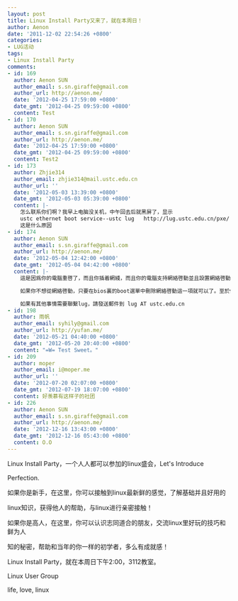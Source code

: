 ```yaml
---
layout: post
title: Linux Install Party又来了，就在本周日！
author: Aenon
date: '2011-12-02 22:54:26 +0800'
categories:
- LUG活动
tags:
- Linux Install Party
comments:
- id: 169
  author: Aenon SUN
  author_email: s.sn.giraffe@gmail.com
  author_url: http://aenon.me/
  date: '2012-04-25 17:59:00 +0800'
  date_gmt: '2012-04-25 09:59:00 +0800'
  content: Test
- id: 170
  author: Aenon SUN
  author_email: s.sn.giraffe@gmail.com
  author_url: http://aenon.me/
  date: '2012-04-25 17:59:00 +0800'
  date_gmt: '2012-04-25 09:59:00 +0800'
  content: Test2
- id: 173
  author: Zhjie314
  author_email: zhjie314@mail.ustc.edu.cn
  author_url: ''
  date: '2012-05-03 13:39:00 +0800'
  date_gmt: '2012-05-03 05:39:00 +0800'
  content: |-
    怎么联系你们啊？我早上电脑没关机，中午回去后就黑屏了，显示
    ustc ethernet boot service--ustc lug   http://lug.ustc.edu.cn/pxe/
    这是什么原因
- id: 174
  author: Aenon SUN
  author_email: s.sn.giraffe@gmail.com
  author_url: http://aenon.me/
  date: '2012-05-04 12:42:00 +0800'
  date_gmt: '2012-05-04 04:42:00 +0800'
  content: |-
    這是因爲你的電腦重啓了，而且你插着網綫，而且你的電腦支持網絡啓動並且設置網絡啓動優先級高於硬盤，所以電腦從網絡啓動了。這不是黑屏，也和你電腦上已經裝有的系統沒有任何關係。

    如果你不想從網絡啓動，只要在bios裏的boot選單中刪除網絡啓動這一項就可以了。至於你電腦上正在運行的系統爲什麼會重啓，我覺得可能是你裝了不穩定的軟件，或者是電腦溫度過高。

    如果有其他事情需要聯繫lug，請發送郵件到 lug AT ustc.edu.cn
- id: 198
  author: 雨帆
  author_email: syhily@gmail.com
  author_url: http://yufan.me/
  date: '2012-05-21 04:40:00 +0800'
  date_gmt: '2012-05-20 20:40:00 +0800'
  content: "=W= Test Sweet。"
- id: 209
  author: moper
  author_email: i@moper.me
  author_url: ''
  date: '2012-07-20 02:07:00 +0800'
  date_gmt: '2012-07-19 18:07:00 +0800'
  content: 好羡慕有这样子的社团
- id: 226
  author: Aenon SUN
  author_email: s.sn.giraffe@gmail.com
  author_url: http://aenon.me/
  date: '2012-12-16 13:43:00 +0800'
  date_gmt: '2012-12-16 05:43:00 +0800'
  content: O.O
---
```

Linux Install Party，一个人人都可以参加的linux盛会，Let's Introduce

Perfection.

如果你是新手，在这里，你可以接触到linux最新鲜的感觉，了解基础并且好用的

linux知识，获得他人的帮助，与linux进行亲密接触！

如果你是高人，在这里，你可以认识志同道合的朋友，交流linux里好玩的技巧和鲜为人

知的秘密，帮助和当年的你一样的初学者，多么有成就感！

Linux Install Party，就在本周日下午2:00，3112教室。

Linux User Group

life, love, linux
